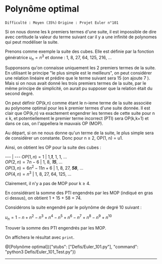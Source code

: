 # Polynôme optimal
`Difficulté : Moyen (35%)`
`Origine : Projet Euler n°101`

Si on nous donne les k premiers termes d'une suite, il est impossible de dire avec certitude la valeur du terme suivant car il y a une infinité de polynomes qui peut modéliser la suite.

Prenons comme exemple la suite des cubes. Elle est définie par la fonction génératrice  $`u_n=n^3`$ et donne :  1, 8, 27, 64, 125, 216, ...

Supponsons qu'on connaisse uniquement les 2 premiers termes de la suite. En utilisant le principe "le plus simple est le meilleurs", on peut considérer une relation linéaire et prédire que le terme suivant sera 15 (on ajoute 7 ). Mais si on nous avait donné les trois premiers termes de la suite, par le même principe de simplicité, on aurait pu supposer que la relation était du second degré.

On peut définir OP(k,n) comme étant le n-ieme terme de la suite associée au polynome optimal pour les k premier termes d'une suite donnée. Il est clair que OP(k,n) va exactement engendrer les termes de cette suite pour n ≤ k, et potentiellement le premier terme incorrect (PTI) sera OP(k,k+1) et dans ce cas, on l'appellera le mauvais OP (MOP).

Au départ, si on ne nous donne qu'un terme de la suite, le plus simple sera de considérer un constante. Donc pour n ≥ 2, OP(1, n) = u1.

Ainsi, on obtient les OP pour la suite des cubes :

 --- | ---
$`OP(1, n) = 1`$ |  1,***1***, 1, 1, ...  
$`OP(2, n) = 7n−6`$ | 1, 8, ***15***, ...  
$`OP(3, n) = 6n^2−11n+6`$ |	1, 8, 27, ***58***, ...  
$`OP(4, n) = n^3`$ | 1, 8, 27, 64, 125, ...  

Clairement, il n'y a pas de MOP pour k ≥ 4.

En considérant la somme des PTI engendrés par les MOP (indiqué en gras ci dessus), on obtient 1 + 15 + 58 = 74.

Considérons la suite engendré par le polynôme de degré 10 suivant :

$`u_n = 1 − n + n^2 − n^3 + n^4 − n^5 + n^6 − n^7 + n^8 − n^9 + n^{10}`$

Trouver la somme des PTI engendrés par les MOP.

On affichera le résultat avec `print`.

@[Polynôme optimal]({"stubs": ["Defis/Euler_101.py"], "command": "python3 Defis/Euler_101_Test.py"})

---
